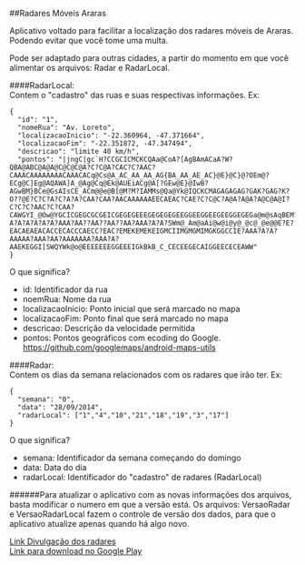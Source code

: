 ##Radares Móveis Araras

Aplicativo voltado para facilitar a localização dos radares móveis de Araras. Podendo evitar que você tome uma multa.

Pode ser adaptado para outras cidades, a partir do momento em que você alimentar os arquivos: Radar e RadarLocal.<br>

####RadarLocal:<br>
Contem o "cadastro" das ruas e suas respectivas informações. Ex:
```
{
  "id": "1",                                                
  "nomeRua": "Av. Loreto",                                  
  "localizacaoInicio": "-22.360964, -47.371664",            
  "localizacaoFim": "-22.351872, -47.347494",               
  "descricao": "limite 40 km/h",                            
  "pontos": "|jngC|gc`H?CCGCICMCKCQAa@CoA?[AgBAmACaA?W?QBA@ABC@A@A@C@C@C@A?C?C@A?CAC?C?AAC?CAAACAAAAAAAACAAACACq@Cs@A_AC_AA_AA_AG{BA_AA_AE_AC}@E}@C}@?OEm@?ECg@C]Eg@AQAWA]A_@Ag@Cq@Ek@AUEiACg@A[?GEw@E}@IwB?AGwBM}BCe@GsAIsCE_ACm@@e@B[@M?M?IAMMs@Qa@Yk@IQCKCMAGAGAGAG?GAK?GAG?K?O??@E?C?C?A?C?A?A?CAA?CAA?AACAAAAAAEECAEAC?CAE?C?C@C?A@A?A@A?A@C@A@I?C?C?C?AAC?C?CAA?CAWGYI_@Ow@YGCICGEGCGCGEICGEGEGEEEGEGEGEGEEGGEEGGEEGEEGGEGEGa@m@sAqBEM?A?A?A?A?A?A?AAA?AA??AA??AA??AA?AAA?A?A?SWm@_Am@aAi@w@i@y@_@c@_@e@@E?E?EACAEAEACACCECACCCAECC?EAC?EMEKEMEKEIGMCIIMGMGMIMGKGGCCIE?AAA?A?A?AAAAA?AAA?AA?AAAAAAA?AAA?A?AAEKEGGI[SWQYWk@o@EEEEEEEGGEEEIGkBkB_C_CECEEGECAIGGEECECEAWW"  
}
```
O que significa?<br>
* id: Identificador da rua<br>
* noemRua: Nome da rua<br>
* localizacaoInicio: Ponto inicial que será marcado no mapa<br>
* localizacaoFim: Ponto final que será marcado no mapa<br>
* descricao: Descrição da velocidade permitida<br>
* pontos: Pontos geográficos com ecoding do Google. https://github.com/googlemaps/android-maps-utils<br>

####Radar:<br>
Contem os dias da semana relacionados com os radares que irão ter. Ex:
```
{
  "semana": "0",
  "data": "28/09/2014",
  "radarLocal": ["1","4","10","21","18","19","3","17"]
}
```
O que significa?<br>
* semana: Identificador da semana começando do domingo<br>
* data: Data do dia<br>
* radarLocal: Identificador do "cadastro" de radares (RadarLocal)

######Para atualizar o aplicativo com as novas informações dos arquivos, basta modificar o numero em que a versão está. Os arquivos: VersaoRadar e VersaoRadarLocal fazem o controle de versão dos dados, para que o aplicativo atualize apenas quando há algo novo.

[Link Divulgação dos radares](http://www.araras.sp.gov.br/e/?c=especial&i=12412)<br>
[Link para download no Google Play](https://play.google.com/store/apps/details?id=br.com.radaresmoveisararas)
